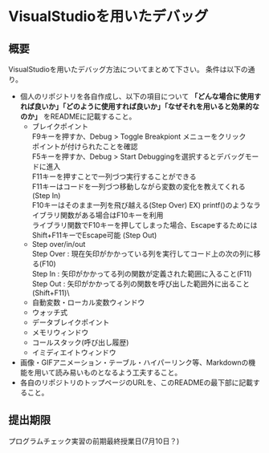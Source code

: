 # VisualStudioを用いたデバッグ

## 概要
VisualStudioを用いたデバッグ方法についてまとめて下さい。
条件は以下の通り。

* 個人のリポジトリを各自作成し、以下の項目について **「どんな場合に使用すれば良いか」「どのように使用すれば良いか」「なぜそれを用いると効果的なのか」** をREADMEに記載すること。
  * ブレイクポイント\
  F9キーを押すか、Debug > Toggle Breakpiont メニューをクリック\
    ポイントが付けられたことを確認\
    F5キーを押すか、Debug > Start Debuggingを選択するとデバッグモードに進入\
    F11キーを押すことで一列づつ実行することができる\
    F11キーはコードを一列づつ移動しながら変数の変化を教えてくれる(Step In)\
    F10キーはそのまま一列を飛び越える(Step Over) EX) printf()のようなライブラリ関数がある場合はF10キーを利用\
    ライブラリ関数でF10キーを押してしまった場合、EscapeするためにはShift+F11キーでEscape可能 (Step Out)
  * Step over/in/out\
  Step Over : 現在矢印がかかっている列を実行してコード上の次の列に移る(F10)\
  Step In : 矢印がかかってる列の関数が定義された範囲に入ること(F11)\
  Step Out : 矢印がかかってる列の関数を呼び出した範囲外に出ること(Shift+F11)\
  * 自動変数・ローカル変数ウィンドウ
  * ウォッチ式
  * データブレイクポイント
  * メモリウィンドウ
  * コールスタック(呼び出し履歴)
  * イミディエイトウィンドウ
* 画像・GIFアニメーション・テーブル・ハイパーリンク等、Markdownの機能を用いて読み易いものとなるよう工夫すること。
* 各自のリポジトリのトップページのURLを、このREADMEの最下部に記載すること。

## 提出期限
プログラムチェック実習の前期最終授業日(7月10日？)
